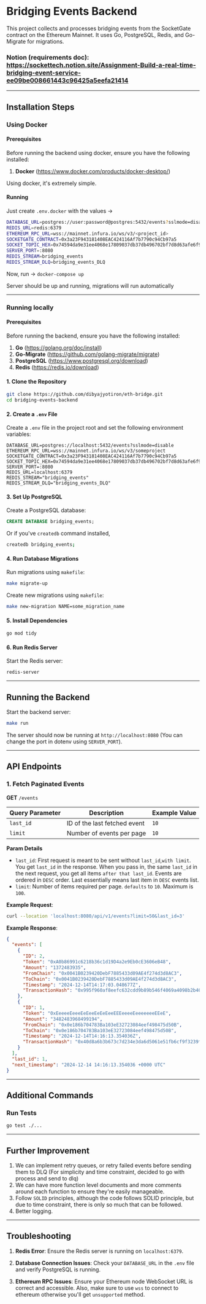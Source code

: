 # Bridging Events Backend

This project collects and processes bridging events from the SocketGate contract on the Ethereum Mainnet. It uses Go, PostgreSQL, Redis, and Go-Migrate for migrations.

### Notion (requirements doc): https://sockettech.notion.site/Assignment-Build-a-real-time-bridging-event-service-ee09be008661443c96425a5eefa21414

---

## Installation Steps

### Using Docker

#### Prerequisites

Before running the backend using docker, ensure you have the following installed:

1. **Docker** (https://www.docker.com/products/docker-desktop/)

Using docker, it's extremely simple.

#### Running

Just create `.env.docker` with the values ->

```sh
DATABASE_URL=postgres://user:password@postgres:5432/events?sslmode=disable
REDIS_URL=redis:6379
ETHEREUM_RPC_URL=wss://mainnet.infura.io/ws/v3/<project_id>
SOCKETGATE_CONTRACT=0x3a23F943181408EAC424116Af7b7790c94Cb97a5
SOCKET_TOPIC_HEX=0x74594da9e31ee4068e17809037db37db496702bf7d8d63afe6f97949277d1609
SERVER_PORT=:8080
REDIS_STREAM=bridging_events
REDIS_STREAM_DLQ=bridging_events_DLQ
```

Now, run ->
`docker-compose up`

Server should be up and running, migrations will run automatically

---

### Running locally

#### Prerequisites

Before running the backend, ensure you have the following installed:

1. **Go** (https://golang.org/doc/install)
2. **Go-Migrate** (https://github.com/golang-migrate/migrate)
3. **PostgreSQL** (https://www.postgresql.org/download)
4. **Redis** (https://redis.io/download)

#### 1. Clone the Repository

```bash
git clone https://github.com/dibyajyotiron/eth-bridge.git
cd bridging-events-backend
```

#### 2. Create a `.env` File

Create a `.env` file in the project root and set the following environment variables:

```dotenv
DATABASE_URL=postgres://localhost:5432/events?sslmode=disable
ETHEREUM_RPC_URL=wss://mainnet.infura.io/ws/v3/someproject
SOCKETGATE_CONTRACT=0x3a23F943181408EAC424116Af7b7790c94Cb97a5
SOCKET_TOPIC_HEX=0x74594da9e31ee4068e17809037db37db496702bf7d8d63afe6f97949277d1609
SERVER_PORT=:8080
REDIS_URL=localhost:6379
REDIS_STREAM="bridging_events"
REDIS_STREAM_DLQ="bridging_events_DLQ"
```

#### 3. Set Up PostgreSQL

Create a PostgreSQL database:

```sql
CREATE DATABASE bridging_events;
```

Or if you've `createdb` command installed,

```sh
createdb bridging_events;
```

#### 4. Run Database Migrations

Run migrations using `makefile`:

```bash
make migrate-up
```

Create new migrations using `makefile`:

```bash
make new-migration NAME=some_migration_name
```

#### 5. Install Dependencies

```bash
go mod tidy
```

#### 6. Run Redis Server

Start the Redis server:

```bash
redis-server
```

---

## Running the Backend

Start the backend server:

```bash
make run
```

The server should now be running at `http://localhost:8080`
(You can change the port in dotenv using `SERVER_PORT`).

---

## API Endpoints

### 1. Fetch Paginated Events

**GET** `/events`

| Query Parameter | Description                  | Example Value |
| --------------- | ---------------------------- | ------------- |
| `last_id`       | ID of the last fetched event | `10`          |
| `limit`         | Number of events per page    | `10`          |

**Param Details**

- `last_id`: First request is meant to be sent without `last_id`,`with limit`. You get `last_id` in the response. When you pass in, the same `last_id` in the next request, you get all items `after that last_id`. Events are ordered in `DESC` order. Last essentially means last item in `DESC` events list.
- `limit`: Number of items required per page. `defaults` to `10`. Maximum is `100`.

**Example Request**:

```bash
curl --location 'localhost:8080/api/v1/events?limit=50&last_id=3'
```

**Example Response**:

```json
{
  "events": [
    {
      "ID": 2,
      "Token": "0xA0b86991c6218b36c1d19D4a2e9Eb0cE3606eB48",
      "Amount": "1372483935",
      "FromChain": "0x0041B0239420DebF7885433d09AE4f274d3d8AC3",
      "ToChain": "0x0041B0239420DebF7885433d09AE4f274d3d8AC3",
      "Timestamp": "2024-12-14T14:17:03.048677Z",
      "TransactionHash": "0x995f960af8eefc632cdd9b89b546f4069a4098b2b40fd25840048f59d5ee5106"
    },
    {
      "ID": 1,
      "Token": "0xEeeeeEeeeEeEeeEeEeEeeEEEeeeeEeeeeeeeEEeE",
      "Amount": "3482483968499194",
      "FromChain": "0x0e186b704783Ba103eE32723084eef498475d50B",
      "ToChain": "0x0e186b704783Ba103eE32723084eef498475d50B",
      "Timestamp": "2024-12-14T14:16:13.354036Z",
      "TransactionHash": "0x40d8a6b3b673c7d234e3da6d5061e51fb6cf9f3239fb2100ddc98742752266ff"
    }
  ],
  "last_id": 1,
  "next_timestamp": "2024-12-14 14:16:13.354036 +0000 UTC"
}
```

---

## Additional Commands

### Run Tests

```bash
go test ./...
```

---

## Further Improvement

1. We can implement retry queues, or retry failed events before sending them to DLQ (For simplicity and time constraint, decided to go with process and send to dlq)
2. We can have more function level documents and more comments around each function to ensure they're easily manageable.
3. Follow `SOLID` principles, although the code follows SOLID principle, but due to time constraint, there is only so much that can be followed.
4. Better logging.

---

## Troubleshooting

1. **Redis Error**: Ensure the Redis server is running on `localhost:6379`.

2. **Database Connection Issues**: Check your `DATABASE_URL` in the `.env` file and verify PostgreSQL is running.

3. **Ethereum RPC Issues**: Ensure your Ethereum node WebSocket URL is correct and accessible. Also, make sure to use `wss` to connect to ethereum otherwise you'll get `unsupported` method.
